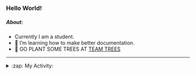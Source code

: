 ### Hello World!

##### About:
- Currently I am a student.
- 🌱 I’m learning how to make better documentation.
- 🌱 GO PLANT SOME TREES AT [TEAM TREES](https://teamtrees.org/)

---
<details>
  <summary>:zap: My Activity:</summary>
  
<!--START_SECTION:waka-->
![Code Time](http://img.shields.io/badge/Code%20Time-1%2C156%20hrs%2011%20mins-blue)

**I'm a Night 🦉** 

```text
🌞 Morning                1814 commits        ██░░░░░░░░░░░░░░░░░░░░░░░   09.98 % 
🌆 Daytime                6208 commits        █████████░░░░░░░░░░░░░░░░   34.17 % 
🌃 Evening                5163 commits        ███████░░░░░░░░░░░░░░░░░░   28.41 % 
🌙 Night                  4985 commits        ███████░░░░░░░░░░░░░░░░░░   27.44 % 
```
📅 **I'm Most Productive on Wednesday** 

```text
Monday                   2603 commits        ████░░░░░░░░░░░░░░░░░░░░░   14.33 % 
Tuesday                  2476 commits        ███░░░░░░░░░░░░░░░░░░░░░░   13.63 % 
Wednesday                4230 commits        ██████░░░░░░░░░░░░░░░░░░░   23.28 % 
Thursday                 2324 commits        ███░░░░░░░░░░░░░░░░░░░░░░   12.79 % 
Friday                   1837 commits        ███░░░░░░░░░░░░░░░░░░░░░░   10.11 % 
Saturday                 1604 commits        ██░░░░░░░░░░░░░░░░░░░░░░░   08.83 % 
Sunday                   3096 commits        ████░░░░░░░░░░░░░░░░░░░░░   17.04 % 
```


📊 **This Week I Spent My Time On** 

```text
🔥 Editors: 
VS Code                  2 hrs 31 mins       █████████████████████████   100.00 % 

🐱‍💻 Projects: 
praise                   2 hrs 30 mins       █████████████████████████   99.20 % 
CSF31                    1 min               ░░░░░░░░░░░░░░░░░░░░░░░░░   00.80 % 
```


 Last Updated on 08/08/2023 10:10:27 UTC
<!--END_SECTION:waka-->
</details>
